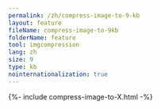 ```yaml
---
permalink: /zh/compress-image-to-9-kb
layout: feature
fileName: compress-image-to-9kb
folderName: feature
tool: imgcompression
lang: zh
size: 9
type: kb
nointernationalization: true
---
```

{%- include compress-image-to-X.html -%}
      